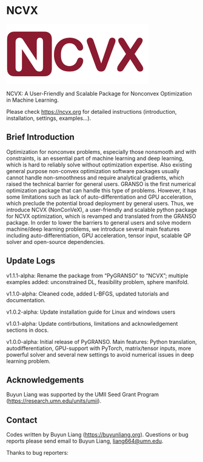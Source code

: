 # NCVX

![Example screenshot](./ncvx_logo.png)

NCVX: A User-Friendly and Scalable Package for Nonconvex Optimization in Machine Learning.

Please check https://ncvx.org for detailed instructions (introduction, installation, settings, examples...).

## Brief Introduction

Optimization for nonconvex problems, especially those nonsmooth and with constraints, is an essential part of machine learning and deep learning, which is hard to reliably solve without optimization expertise. Also existing general purpose non-convex optimization software packages usually cannot handle non-smoothness and require analytical gradients, which raised the technical barrier for general users. GRANSO is the first numerical optimization package that can handle this type of problems. However, it has some limitations such as lack of auto-differentiation and GPU acceleration, which preclude the potential broad deployment by general users. Thus, we introduce NCVX (NonConVeX), a user-friendly and scalable python package for NCVX optimization, which is revamped and translated from the GRANSO package. In order to lower the barriers to general users and solve modern machine/deep learning problems, we introduce several main features including auto-differentiation, GPU acceleration, tensor input, scalable QP solver and open-source dependencies.

## Update Logs

v1.1.1-alpha: Rename the package from “PyGRANSO” to “NCVX”; multiple examples added: unconstrained DL, feasibility problem, sphere manifold.

v1.1.0-alpha: Cleaned code, added L-BFGS, updated tutorials and documentation.

v1.0.2-alpha: Update installation guide for Linux and windows users

v1.0.1-alpha: Update contirbutions, limitations and acknowledgement sections in docs.

v1.0.0-alpha: Initial release of PyGRANSO. Main features: Python translation, autodifferentiation, GPU-support with PyTorch, matrix/tensor inputs, more powerful solver and several new settings to avoid numerical issues in deep learning problem.

## Acknowledgements

Buyun Liang was supported by the UMII Seed Grant Program (https://research.umn.edu/units/umii).

## Contact
Codes written by Buyun Liang (https://buyunliang.org). Questions or bug reports please send email to Buyun Liang, liang664@umn.edu.

Thanks to bug reporters: 
